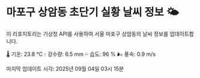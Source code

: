
# 마포구 상암동 초단기 실황 날씨 정보 🌤️

이 리포지토리는 기상청 API를 사용하여 서울 마포구 상암동의 날씨 정보를 업데이트합니다. 

🌡️ 기온: 23.8 ℃
💧 강수량: 6.5 mm
💦 습도: 96 %
🌬️ 풍속: 0.9 m/s

마지막 업데이트 시각: 2025년 09월 04일 03시 15분    
